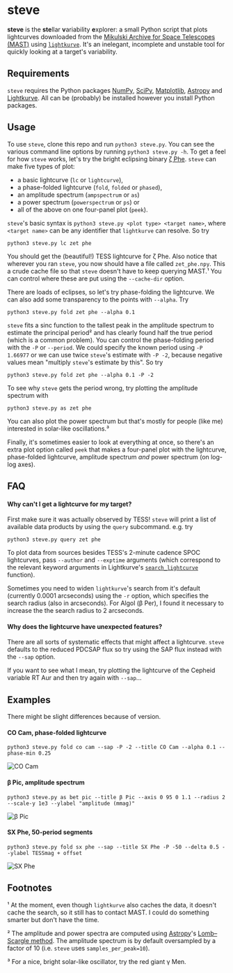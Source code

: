 # steve

**steve** is the **ste**llar **v**ariability **e**xplorer: a small
Python script that plots lightcurves downloaded from the [Mikulski
Archive for Space Telescopes (MAST)](http://archive.stsci.edu/) using
[`lightkurve`](http://docs.lightkurve.org/).  It's an inelegant,
incomplete and unstable tool for quickly looking at a target's
variability.

## Requirements

`steve` requires the Python packages
[NumPy](https://numpy.org/),
[SciPy](https://scipy.org/),
[Matplotlib](https://matplotlib.org/),
[Astropy](https://www.astropy.org/) and
[Lightkurve](http://docs.lightkurve.org/).
All can be (probably) be installed however you install Python packages.

## Usage

To use `steve`, clone this repo and run `python3 steve.py`.  You can
see the various command line options by running `python3 steve.py -h`.
To get a feel for how `steve` works, let's try the bright eclipsing
binary [ζ Phe](https://en.wikipedia.org/wiki/Zeta_Phoenicis).  `steve`
can make five types of plot:

* a basic lightcurve (`lc` or `lightcurve`),
* a phase-folded lightcurve (`fold`, `folded` or `phased`), 
* an amplitude spectrum (`ampspectrum` or `as`) 
* a power spectrum (`powerspectrum` or `ps`) or
* all of the above on one four-panel plot (`peek`).

`steve`'s basic syntax is `python3 steve.py <plot type> <target
name>`, where `<target name>` can be any identifier that `lightkurve`
can resolve.  So try

    python3 steve.py lc zet phe

You should get the (beautiful!) TESS lightcurve for ζ Phe.  Also
notice that wherever you ran `steve`, you now should have a file
called `zet_phe.npy`. This a crude cache file so that `steve` doesn't
have to keep querying MAST.¹ You can control where these are put using
the `--cache-dir` option.

There are loads of eclipses, so let's try phase-folding the
lightcurve. We can also add some transparency to the points with
`--alpha`. Try

    python3 steve.py fold zet phe --alpha 0.1

`steve` fits a sinc function to the tallest peak in the amplitude
spectrum to estimate the principal period² and has clearly found half
the true period (which is a common problem). You can control the
phase-folding period with the `-P` or `--period`.  We could specify
the known period using `-P 1.66977` or we can use twice `steve`'s
estimate with `-P -2`, because negative values mean "multiply
`steve`'s estimate by this". So try

    python3 steve.py fold zet phe --alpha 0.1 -P -2

To see why `steve` gets the period wrong, try plotting the amplitude
spectrum with

    python3 steve.py as zet phe

You can also plot the power spectrum but that's mostly for people
(like me) interested in solar-like oscillations.³

Finally, it's sometimes easier to look at everything at once, so
there's an extra plot option called `peek` that makes a four-panel
plot with the lightcurve, phase-folded lightcurve, amplitude spectrum
*and* power spectrum (on log-log axes).

## FAQ

#### Why can't I get a lightcurve for my target?

First make sure it was actually observed by TESS!  `steve` will print a list of available data products by using the `query` subcommand. e.g. try

    python3 steve.py query zet phe

To plot data from sources besides TESS's 2-minute cadence SPOC lightcurves, pass `--author` and `--exptime` arguments (which correspond to the relevant keyword arguments in Lightkurve's [`search_lightcurve`](http://docs.lightkurve.org/reference/api/lightkurve.search_lightcurve.html) function).

Sometimes you need to widen `lightkurve`'s search from it's default (currently 0.0001 arcseconds) using the `-r` option, which specifies the search radius (also in arcseconds). For Algol (β Per), I found it necessary to increase the the search radius to 2 arcseconds.

#### Why does the lightcurve have unexpected features?

There are all sorts of systematic effects that might affect a lightcurve. `steve` defaults to the reduced PDCSAP flux so try using the SAP flux instead with the `--sap` option. 

If you want to see what I mean, try plotting the lightcurve of the Cepheid variable RT Aur and then try again with `--sap`...

## Examples

There might be slight differences because of version.

#### CO Cam, phase-folded lightcurve

    python3 steve.py fold co cam --sap -P -2 --title CO Cam --alpha 0.1 --phase-min 0.25

![CO Cam](https://pbs.twimg.com/media/EfYHAKrXsAA5TgV.png:small)

#### β Pic, amplitude spectrum

    python3 steve.py as bet pic --title β Pic --axis 0 95 0 1.1 --radius 2 --scale-y 1e3 --ylabel "amplitude (mmag)"

![β Pic](https://pbs.twimg.com/media/EfYFn0_XYAIxZth.png:small)

#### SX Phe, 50-period segments

    python3 steve.py fold sx phe --sap --title SX Phe -P -50 --delta 0.5 --ylabel TESSmag + offset

![SX Phe](https://pbs.twimg.com/media/EfYCLYgWoAIsKzJ.png:small)

## Footnotes

¹ At the moment, even though `lightkurve` also caches the data, it doesn't cache the search, so it still has to contact MAST. I could do something smarter but don't have the time.

² The amplitude and power spectra are computed using [Astropy](https://www.astropy.org/)'s [Lomb–Scargle method](https://docs.astropy.org/en/stable/api/astropy.timeseries.LombScargle.html).  The amplitude spectrum is by default oversampled by a factor of 10 (i.e. `steve` uses `samples_per_peak=10`).

³ For a nice, bright solar-like oscillator, try the red giant γ Men.
